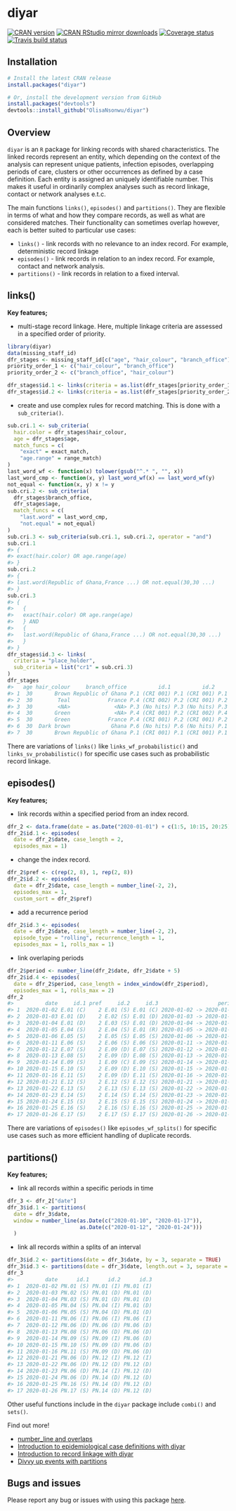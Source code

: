 
# diyar

[![CRAN
version](http://www.r-pkg.org/badges/version/diyar)](https://cran.r-project.org/package=diyar)
[![CRAN RStudio mirror
downloads](https://cranlogs.r-pkg.org/badges/diyar)](https://www.r-pkg.org/pkg/diyar)
[![Coverage
status](https://codecov.io/gh/OlisaNsonwu/diyar/branch/master/graph/badge.svg)](https://codecov.io/github/OlisaNsonwu/diyar?branch=master)
[![Travis build
status](https://travis-ci.org/OlisaNsonwu/diyar.svg?branch=master)](https://travis-ci.org/OlisaNsonwu/diyar)

## Installation

``` r
# Install the latest CRAN release 
install.packages("diyar")

# Or, install the development version from GitHub
install.packages("devtools")
devtools::install_github("OlisaNsonwu/diyar")
```

## Overview

`diyar` is an `R` package for linking records with shared
characteristics. The linked records represent an entity, which depending
on the context of the analysis can represent unique patients, infection
episodes, overlapping periods of care, clusters or other occurrences as
defined by a case definition. Each entity is assigned an uniquely
identifiable number. This makes it useful in ordinarily complex analyses
such as record linkage,  
contact or network analyses e.t.c.

The main functions `links()`, `episodes()` and `partitions()`. They are
flexible in terms of what and how they compare records, as well as what
are considered matches. Their functionality can sometimes overlap
however, each is better suited to particular use cases:

-   `links()` - link records with no relevance to an index record. For
    example, deterministic record linkage
-   `episodes()` - link records in relation to an index record. For
    example, contact and network analysis.  
-   `partitions()` - link records in relation to a fixed interval.

## links()

**Key features;**

-   multi-stage record linkage. Here, multiple linkage criteria are
    assessed in a specified order of priority.

``` r
library(diyar)
data(missing_staff_id)
dfr_stages <- missing_staff_id[c("age", "hair_colour", "branch_office")]
priority_order_1 <- c("hair_colour", "branch_office")
priority_order_2 <- c("branch_office", "hair_colour")

dfr_stages$id.1 <- links(criteria = as.list(dfr_stages[priority_order_1]))
dfr_stages$id.2 <- links(criteria = as.list(dfr_stages[priority_order_2]))
```

-   create and use complex rules for record matching. This is done with
    a `sub_criteria()`.

``` r
sub.cri.1 <- sub_criteria(
  hair.color = dfr_stages$hair_colour,
  age = dfr_stages$age,
  match_funcs = c(
    "exact" = exact_match,
    "age.range" = range_match)
)
last_word_wf <- function(x) tolower(gsub("^.* ", "", x))
last_word_cmp <- function(x, y) last_word_wf(x) == last_word_wf(y)
not_equal <- function(x, y) x != y
sub.cri.2 <- sub_criteria(
  dfr_stages$branch_office, 
  dfr_stages$age,
  match_funcs = c(
    "last.word" = last_word_cmp,
    "not.equal" = not_equal)
)
sub.cri.3 <- sub_criteria(sub.cri.1, sub.cri.2, operator = "and")
sub.cri.1
#> {
#> exact(hair.color) OR age.range(age)
#> }
sub.cri.2
#> {
#> last.word(Republic of Ghana,France ...) OR not.equal(30,30 ...)
#> }
sub.cri.3
#> {
#>   {
#>   exact(hair.color) OR age.range(age)
#>   } AND 
#>   {
#>   last.word(Republic of Ghana,France ...) OR not.equal(30,30 ...)
#>   }
#> }
dfr_stages$id.3 <- links(
  criteria = "place_holder",
  sub_criteria = list("cr1" = sub.cri.3)
)
dfr_stages
#>   age hair_colour     branch_office          id.1          id.2          id.3
#> 1  30       Brown Republic of Ghana P.1 (CRI 001) P.1 (CRI 001) P.1 (CRI 001)
#> 2  30        Teal            France P.4 (CRI 002) P.2 (CRI 001) P.2 (CRI 001)
#> 3  30        <NA>              <NA> P.3 (No hits) P.3 (No hits) P.3 (No hits)
#> 4  30       Green              <NA> P.4 (CRI 001) P.2 (CRI 002) P.4 (No hits)
#> 5  30       Green            France P.4 (CRI 001) P.2 (CRI 001) P.2 (CRI 001)
#> 6  30  Dark brown             Ghana P.6 (No hits) P.6 (No hits) P.1 (CRI 001)
#> 7  30       Brown Republic of Ghana P.1 (CRI 001) P.1 (CRI 001) P.1 (CRI 001)
```

There are variations of `links()` like `links_wf_probabilistic()` and
`links_sv_probabilistic()` for specific use cases such as probabilistic
record linkage.

## episodes()

**Key features;**

-   link records within a specified period from an index record.

``` r
dfr_2 <- data.frame(date = as.Date("2020-01-01") + c(1:5, 10:15, 20:25))
dfr_2$id.1 <- episodes(
  date = dfr_2$date, case_length = 2,
  episodes_max = 1)
```

-   change the index record.

``` r
dfr_2$pref <- c(rep(2, 8), 1, rep(2, 8))
dfr_2$id.2 <- episodes(
  date = dfr_2$date, case_length = number_line(-2, 2),
  episodes_max = 1, 
  custom_sort = dfr_2$pref)
```

-   add a recurrence period

``` r
dfr_2$id.3 <- episodes(
  date = dfr_2$date, case_length = number_line(-2, 2), 
  episode_type = "rolling", recurrence_length = 1,
  episodes_max = 1, rolls_max = 1)
```

-   link overlaping periods

``` r
dfr_2$period <- number_line(dfr_2$date, dfr_2$date + 5)
dfr_2$id.4 <- episodes(
  date = dfr_2$period, case_length = index_window(dfr_2$period),
  episodes_max = 1, rolls_max = 2)
dfr_2
#>          date     id.1 pref     id.2     id.3                   period     id.4
#> 1  2020-01-02 E.01 (C)    2 E.01 (S) E.01 (C) 2020-01-02 -> 2020-01-07 E.01 (C)
#> 2  2020-01-03 E.01 (D)    2 E.02 (S) E.01 (D) 2020-01-03 -> 2020-01-08 E.01 (D)
#> 3  2020-01-04 E.01 (D)    2 E.03 (S) E.01 (D) 2020-01-04 -> 2020-01-09 E.01 (D)
#> 4  2020-01-05 E.04 (S)    2 E.04 (S) E.01 (R) 2020-01-05 -> 2020-01-10 E.01 (D)
#> 5  2020-01-06 E.05 (S)    2 E.05 (S) E.05 (S) 2020-01-06 -> 2020-01-11 E.01 (D)
#> 6  2020-01-11 E.06 (S)    2 E.06 (S) E.06 (S) 2020-01-11 -> 2020-01-16 E.06 (S)
#> 7  2020-01-12 E.07 (S)    2 E.09 (D) E.07 (S) 2020-01-12 -> 2020-01-17 E.07 (S)
#> 8  2020-01-13 E.08 (S)    2 E.09 (D) E.08 (S) 2020-01-13 -> 2020-01-18 E.08 (S)
#> 9  2020-01-14 E.09 (S)    1 E.09 (C) E.09 (S) 2020-01-14 -> 2020-01-19 E.09 (S)
#> 10 2020-01-15 E.10 (S)    2 E.09 (D) E.10 (S) 2020-01-15 -> 2020-01-20 E.10 (S)
#> 11 2020-01-16 E.11 (S)    2 E.09 (D) E.11 (S) 2020-01-16 -> 2020-01-21 E.11 (S)
#> 12 2020-01-21 E.12 (S)    2 E.12 (S) E.12 (S) 2020-01-21 -> 2020-01-26 E.12 (S)
#> 13 2020-01-22 E.13 (S)    2 E.13 (S) E.13 (S) 2020-01-22 -> 2020-01-27 E.13 (S)
#> 14 2020-01-23 E.14 (S)    2 E.14 (S) E.14 (S) 2020-01-23 -> 2020-01-28 E.14 (S)
#> 15 2020-01-24 E.15 (S)    2 E.15 (S) E.15 (S) 2020-01-24 -> 2020-01-29 E.15 (S)
#> 16 2020-01-25 E.16 (S)    2 E.16 (S) E.16 (S) 2020-01-25 -> 2020-01-30 E.16 (S)
#> 17 2020-01-26 E.17 (S)    2 E.17 (S) E.17 (S) 2020-01-26 -> 2020-01-31 E.17 (S)
```

There are variations of `episodes()` like `episodes_wf_splits()` for
specific use cases such as more efficient handling of duplicate records.

## partitions()

**Key features;**

-   link all records within a specific periods in time

``` r
dfr_3 <- dfr_2["date"]
dfr_3$id.1 <- partitions(
  date = dfr_3$date, 
  window = number_line(as.Date(c("2020-01-10", "2020-01-17")), 
                       as.Date(c("2020-01-12", "2020-01-24")))
  )
```

-   link all records within a splits of an interval

``` r
dfr_3$id.2 <- partitions(date = dfr_3$date, by = 3, separate = TRUE) 
dfr_3$id.3 <- partitions(date = dfr_3$date, length.out = 3, separate = TRUE)
dfr_3
#>          date      id.1      id.2      id.3
#> 1  2020-01-02 PN.01 (S) PN.01 (I) PN.01 (I)
#> 2  2020-01-03 PN.02 (S) PN.01 (D) PN.01 (D)
#> 3  2020-01-04 PN.03 (S) PN.01 (D) PN.01 (D)
#> 4  2020-01-05 PN.04 (S) PN.04 (I) PN.01 (D)
#> 5  2020-01-06 PN.05 (S) PN.04 (D) PN.01 (D)
#> 6  2020-01-11 PN.06 (I) PN.06 (I) PN.06 (I)
#> 7  2020-01-12 PN.06 (D) PN.06 (D) PN.06 (D)
#> 8  2020-01-13 PN.08 (S) PN.06 (D) PN.06 (D)
#> 9  2020-01-14 PN.09 (S) PN.09 (I) PN.06 (D)
#> 10 2020-01-15 PN.10 (S) PN.09 (D) PN.06 (D)
#> 11 2020-01-16 PN.11 (S) PN.09 (D) PN.06 (D)
#> 12 2020-01-21 PN.06 (D) PN.12 (I) PN.12 (I)
#> 13 2020-01-22 PN.06 (D) PN.12 (D) PN.12 (D)
#> 14 2020-01-23 PN.06 (D) PN.14 (I) PN.12 (D)
#> 15 2020-01-24 PN.06 (D) PN.14 (D) PN.12 (D)
#> 16 2020-01-25 PN.16 (S) PN.14 (D) PN.12 (D)
#> 17 2020-01-26 PN.17 (S) PN.14 (D) PN.12 (D)
```

Other useful functions include in the `diyar` package include `combi()`
and `sets()`.

Find out more!

-   [number_line and
    overlaps](https://olisansonwu.github.io/diyar/articles/number_line.html)
-   [Introduction to epidemiological case definitions with
    diyar](https://olisansonwu.github.io/diyar/articles/episodes.html)
-   [Introduction to record linkage with
    diyar](https://olisansonwu.github.io/diyar/articles/links.html)
-   [Divvy up events with
    partitions](https://olisansonwu.github.io/diyar/articles/panes.html)

## Bugs and issues

Please report any bug or issues with using this package
[here](https://github.com/OlisaNsonwu/diyar/issues).
